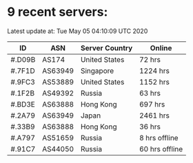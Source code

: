# 9 recent servers:

Latest update at: Tue May 05 04:10:09 UTC 2020

| ID | ASN | Server Country | Online |
| -- | --- | -------------- | ------ |
| #.D09B | AS174 | United States | 72 hrs |
| #.7F1D | AS63949 | Singapore | 1224 hrs |
| #.9FC3 | AS53889 | United States | 1152 hrs |
| #.1F2B | AS49392 | Russia | 63 hrs |
| #.BD3E | AS63888 | Hong Kong | 697 hrs |
| #.2A79 | AS63949 | Japan | 2461 hrs |
| #.33B9 | AS63888 | Hong Kong | 36 hrs |
| #.A797 | AS51659 | Russia | 8 hrs offline |
| #.91C7 | AS44050 | Russia | 60 hrs offline |

